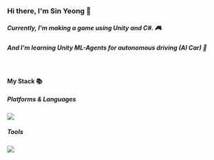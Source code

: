 
### Hi there, I'm Sin Yeong 👋

##### Currently, I'm making a game using Unity and C#. 🎮
##### And I'm learning Unity ML-Agents for autonomous driving (AI Car) 🌱
<br>

#### My Stack 📚

##### Platforms & Languages
<img src="https://img.shields.io/badge/c%23-%23239120.svg?style=for-the-badge&logo=c-sharp&logoColor=white"/> 

##### Tools

<img src="https://img.shields.io/badge/unity-%23000000.svg?style=for-the-badge&logo=unity&logoColor=white"/> 
